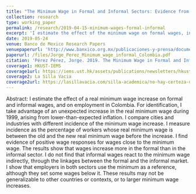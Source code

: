 ```yaml
---
title: "The Minimum Wage in Formal and Informal Sectors: Evidence from an Inflation Shock in Colombia (Second Round, *World Development*)"
collection: research
type: working_paper
permalink: /research/2019-04-15-minimum-wages-formal-informal
excerpt: 'I estimate the effect of the minimum wage on formal wages, informal wages, and employment in Colombia. I exploit an unexpected increase in the real minimum wage during the 1999 Colombian economic crisis to estimate short- term effects of the minimum wage along the distribution of wages in both sectors. I find evidence of wage responses, with a stronger incidence in the formal sector. '
date: 2019-05-24
venue: Banco de Mexico Research Papers
venuepaperurl: 'http://www.banxico.org.mx/publicaciones-y-prensa/documentos-de-investigacion-del-banco-de-mexico/%7B344E41EF-5105-C5FF-74D6-8FA5D7D089AC%7D.pdf'
paperurl: /files/Jorge_Perez_Minimum_wage_informal_Colombia.pdf
citation: 'Pérez Pérez, Jorge. 2019. The Minimum Wage in Formal and Informal Sectors: Evidence from an Inflation Shock in Colombia. Banco de México Research Papers 2019-13. Banco de Mexico.'
coverage1: HKUST-IEMS 
coverage1url: https://iems.ust.hk/assets/publications/newsletters/hkust-iems-newsletter-spring-2017-web.pdf
coverage2: La Silla Vacia
coverage2url: https://lasillavacia.com/silla-academica/no-hay-certeza-de-que-subir-el-minimo-aumente-el-desempleo-63934
---
```

Abstract: I estimate the effect of a real minimum wage increase on formal and informal wages, and on employment in Colombia. For identification, I take advantage of an unexpected increase in the real minimum wage during 1999, arising from lower-than-expected inflation. I compare cities and industries with different incidence of the minimum wage increase. I measure incidence as the percentage of workers whose real minimum wage is between the old and the new real minimum wage before the increase. I find evidence of positive wage responses for wages close to the minimum wage. The results show that wages increase more in the formal than in the informal sector. I do not find that informal wages react to the minimum wage indirectly, through the linkages between the formal and the informal market. I show that employers in both sectors use the minimum as a reference, although they set some wages below it. These results may not be generalizable to other countries or contexts, or to larger minimum wage increases.

